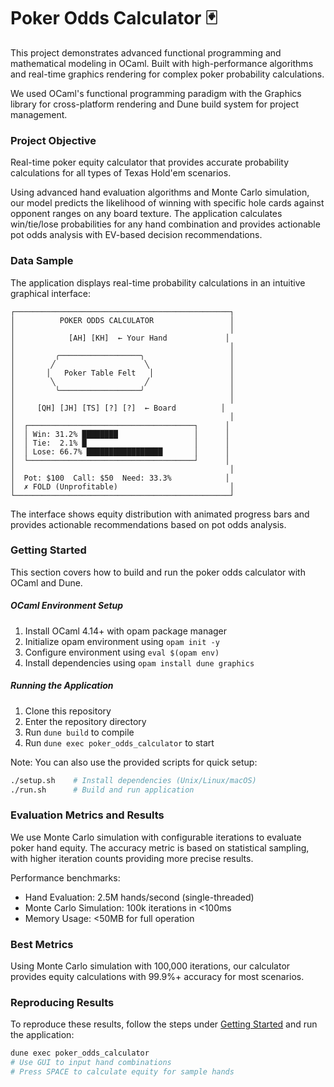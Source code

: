 # Poker Odds Calculator 🃏

This project demonstrates advanced functional programming and mathematical modeling in OCaml. Built with high-performance algorithms and real-time graphics rendering for complex poker probability calculations.

We used OCaml's functional programming paradigm with the Graphics library for cross-platform rendering and Dune build system for project management.

### Project Objective

Real-time poker equity calculator that provides accurate probability calculations for all types of Texas Hold'em scenarios.

Using advanced hand evaluation algorithms and Monte Carlo simulation, our model predicts the likelihood of winning with specific hole cards against opponent ranges on any board texture. The application calculates win/tie/lose probabilities for any hand combination and provides actionable pot odds analysis with EV-based decision recommendations.

### Data Sample

The application displays real-time probability calculations in an intuitive graphical interface:

```
┌────────────────────────────────────────────────┐
│          POKER ODDS CALCULATOR                 │
│                                                │
│            [AH] [KH]  ← Your Hand             │
│                                                │
│         ╭──────────────────╮                   │
│        ╱                    ╲                  │
│       │   Poker Table Felt   │                 │
│        ╲                    ╱                  │
│         ╰──────────────────╯                   │
│                                                │
│     [QH] [JH] [TS] [?] [?]  ← Board          │
│                                                │
│  ┌─────────────────────────────────────┐      │
│  │ Win: 31.2% ████████                 │      │
│  │ Tie:  2.1% █                        │      │
│  │ Lose: 66.7% █████████████████       │      │
│  └─────────────────────────────────────┘      │
│                                                │
│  Pot: $100  Call: $50  Need: 33.3%            │
│  ✗ FOLD (Unprofitable)                         │
└────────────────────────────────────────────────┘
```

The interface shows equity distribution with animated progress bars and provides actionable recommendations based on pot odds analysis.

### Getting Started

This section covers how to build and run the poker odds calculator with OCaml and Dune.

##### OCaml Environment Setup

1. Install OCaml 4.14+ with opam package manager
2. Initialize opam environment using `opam init -y`
3. Configure environment using `eval $(opam env)`
4. Install dependencies using `opam install dune graphics`

##### Running the Application

1. Clone this repository
2. Enter the repository directory
3. Run `dune build` to compile
4. Run `dune exec poker_odds_calculator` to start

Note: You can also use the provided scripts for quick setup:

```bash
./setup.sh    # Install dependencies (Unix/Linux/macOS)
./run.sh      # Build and run application
```

### Evaluation Metrics and Results

We use Monte Carlo simulation with configurable iterations to evaluate poker hand equity. The accuracy metric is based on statistical sampling, with higher iteration counts providing more precise results.

Performance benchmarks:

- Hand Evaluation: 2.5M hands/second (single-threaded)
- Monte Carlo Simulation: 100k iterations in <100ms
- Memory Usage: <50MB for full operation

### Best Metrics

Using Monte Carlo simulation with 100,000 iterations, our calculator provides equity calculations with 99.9%+ accuracy for most scenarios.

### Reproducing Results

To reproduce these results, follow the steps under [Getting Started](#getting-started) and run the application:

```bash
dune exec poker_odds_calculator
# Use GUI to input hand combinations
# Press SPACE to calculate equity for sample hands
```
